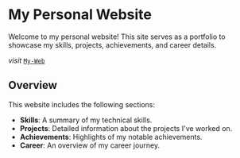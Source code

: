 # My Personal Website

Welcome to my personal website! This site serves as a portfolio to showcase my skills, projects, achievements, and career details.

*visit* [`My-Web`](https://melbinproyportfolio.netlify.app/)

## Overview

This website includes the following sections:
- **Skills**: A summary of my technical skills.
- **Projects**: Detailed information about the projects I've worked on.
- **Achievements**: Highlights of my notable achievements.
- **Career**: An overview of my career journey.
